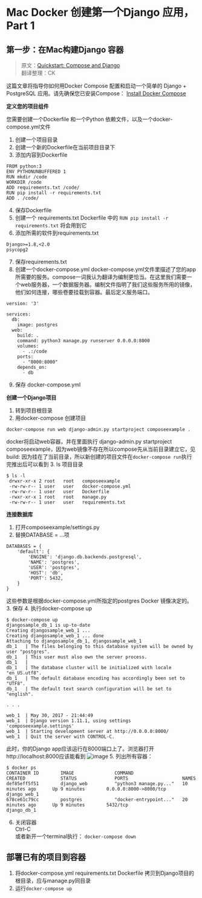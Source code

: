 # Mac Docker 创建第一个Django 应用，Part 1
## 第一步：在Mac构建Django 容器

> 原文：[Quickstart: Compose and Django]("https://docs.docker.com/compose/django/#create-a-django-project")  
> 翻译整理：CK

这篇文章将指导你如何用Docker Compose 配置和启动一个简单的 Django + PostgreSQL 应用。请先确保您已安装Compose：
[Install Docker Compose]("https://docs.docker.com/compose/install/")

**定义您的项目组件**

您需要创建一个Dockerfile 和一个Python 依赖文件，以及一个docker-compose.yml文件
1. 创建一个项目目录
2. 创建一个新的Dockerfile在当前项目目录下
3. 添加内容到Dockerfile
```
FROM python:3
ENV PYTHONUNBUFFERED 1
RUN mkdir /code
WORKDIR /code
ADD requirements.txt /code/
RUN pip install -r requirements.txt
ADD . /code/
```

4. 保存Dockerfile
5. 创建一个 requirements.txt
Dockerfile 中的 `RUN pip install -r requirements.txt` 将会用到它
6. 添加所需的软件到requirements.txt
```
Django>=1.8,<2.0
psycopg2
```
7. 保存requirements.txt
8. 创建一个docker-compose.yml
docker-compose.yml文件里描述了您的app所需要的服务。compose一词我认为翻译为编制更恰当。在这里我们需要一个web服务器，一个数据服务器。编制文件指明了我们这些服务所用的镜像，他们如何连接，哪些卷要挂载到容器。最后定义服务端口。

```
version: '3'

services:
  db:
    image: postgres
  web:
    build: .
    command: python3 manage.py runserver 0.0.0.0:8000
    volumes:
      - .:/code
    ports:
      - "8000:8000"
    depends_on:
      - db
```

9. 保存 docker-compose.yml

**创建一个Django项目**
1. 转到项目根目录
1. 用docker-compose 创建项目
```
docker-compose run web django-admin.py startproject composeexample . 
```
docker将启动web容器，并在里面执行 django-admin.py startproject composeexample，因为web镜像不存在所以compose先从当前目录建立它，见 build: 因为挂在了当前目录，所以新创建的项目文件在`docker-compose run`执行完推出后可以看到
3. ls 项目目录
```
$ ls -l
 drwxr-xr-x 2 root   root   composeexample
 -rw-rw-r-- 1 user   user   docker-compose.yml
 -rw-rw-r-- 1 user   user   Dockerfile
 -rwxr-xr-x 1 root   root   manage.py
 -rw-rw-r-- 1 user   user   requirements.txt
 ```
 
 **连接数据库**
1. 打开composeexample/settings.py
1. 替换DATABASE = …项
```
DATABASES = {
    'default': {
        'ENGINE': 'django.db.backends.postgresql',
        'NAME': 'postgres',
        'USER': 'postgres',
        'HOST': 'db',
        'PORT': 5432,
    }
} 
```
这些参数是根据docker-compose.yml所指定的postgres Docker 镜像决定的。
3. 保存
4. 执行docker-compose up
```
$ docker-compose up
djangosample_db_1 is up-to-date
Creating djangosample_web_1 ...
Creating djangosample_web_1 ... done
Attaching to djangosample_db_1, djangosample_web_1
db_1   | The files belonging to this database system will be owned by user "postgres".
db_1   | This user must also own the server process.
db_1   |
db_1   | The database cluster will be initialized with locale "en_US.utf8".
db_1   | The default database encoding has accordingly been set to "UTF8".
db_1   | The default text search configuration will be set to "english".

. . .

web_1  | May 30, 2017 - 21:44:49
web_1  | Django version 1.11.1, using settings 'composeexample.settings'
web_1  | Starting development server at http://0.0.0.0:8000/
web_1  | Quit the server with CONTROL-C.
```
此时，你的Django app应该运行在8000端口上了。浏览器打开http://localhost:8000应该能看到
![image](https://docs.docker.com/compose/images/django-it-worked.png)
5. 列出所有容器：
```
$ docker ps
CONTAINER ID        IMAGE               COMMAND                  CREATED             STATUS              PORTS                    NAMES
def85eff5f51        django_web          "python3 manage.py..."   10 minutes ago      Up 9 minutes        0.0.0.0:8000->8000/tcp   django_web_1
678ce61c79cc        postgres            "docker-entrypoint..."   20 minutes ago      Up 9 minutes        5432/tcp                 django_db_1
```
6. 关闭容器  
Ctrl-C  
或者新开一个terminal执行： `docker-compose down`

## **部署已有的项目到容器**

1. 将docker-compose.yml requirements.txt Dockerfile 拷贝到Django项目的根目录，应与manage.py同目录
2. 运行`docker-compose up`
